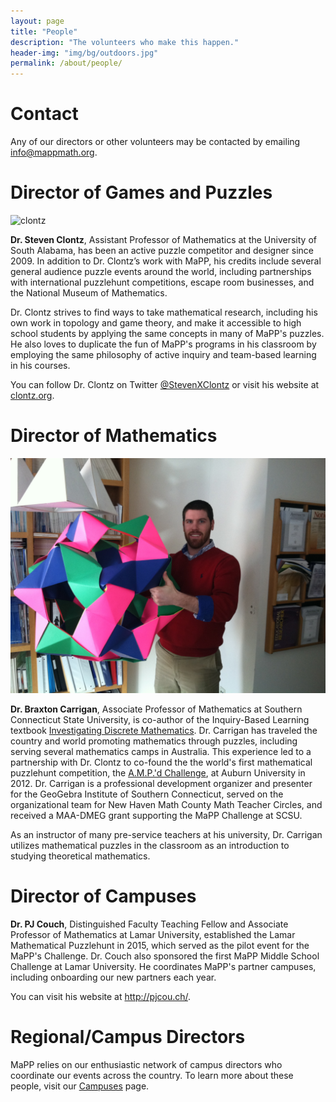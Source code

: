 ```yaml
---
layout: page
title: "People"
description: "The volunteers who make this happen."
header-img: "img/bg/outdoors.jpg"
permalink: /about/people/
---
```


# Contact

Any of our directors or other volunteers may be contacted by emailing
<info@mappmath.org>.


# Director of Games and Puzzles

![clontz](http://www.gravatar.com/avatar/2f9ecf8e56d48c8fd7adff7a8b5400bb?size=400)

**Dr. Steven Clontz**, Assistant Professor of Mathematics at the University of
South Alabama, has been an active puzzle competitor and designer since 2009. In
addition to Dr. Clontz’s work with MaPP, his credits include several general
audience puzzle events around the world, including partnerships with
international puzzlehunt competitions, escape room businesses,
and the National Museum of Mathematics.

Dr. Clontz strives to find ways to take mathematical research,
including his own work in topology and game theory, and make it accessible to
high school students by applying the same concepts in many of MaPP's puzzles.
He also loves to duplicate the fun of MaPP's programs in his classroom by
employing the same philosophy of active inquiry and team-based learning in his
courses.

You can follow Dr. Clontz on Twitter
[@StevenXClontz](http://twitter.com/StevenXClontz) or visit his website
at [clontz.org](http://clontz.org).


# Director of Mathematics

![Carrigan](/img/braxton-carrigan.jpg)

**Dr. Braxton Carrigan**, Associate Professor of Mathematics at
Southern Connecticut State University, is co-author of the 
Inquiry-Based Learning
textbook [Investigating Discrete Mathematics][ibl-textbook].
Dr. Carrigan has traveled the country and world promoting mathematics 
through  puzzles, including serving several mathematics camps in 
Australia. This experience led to a partnership with Dr. Clontz 
to co-found the the world's first mathematical puzzlehunt competition, 
the [A.M.P.'d Challenge][ampd], at Auburn University in 2012.
Dr. Carrigan is a professional development organizer and presenter for 
the GeoGebra Institute of Southern Connecticut, served on the 
organizational team for New Haven Math County Math Teacher Circles, 
and received a MAA-DMEG grant supporting the MaPP Challenge 
at SCSU. 

[ibl-textbook]: https://books.google.com/books/about/Investigating_Discrete_Mathematics.html?id=zpL9sgEACAAJ&hl=en
[ampd]: http://www.auburn.edu/cosam/departments/outreach/programs/AMPd/

As an instructor of many pre-service teachers at
his university, Dr. Carrigan utilizes mathematical puzzles in the classroom 
as an introduction to studying theoretical mathematics.


# Director of Campuses

**Dr. PJ Couch**,  Distinguished Faculty Teaching Fellow and 
Associate Professor of Mathematics at Lamar University,
established the Lamar Mathematical Puzzlehunt in 2015, which served as the
pilot event for the MaPP's Challenge. Dr. Couch also sponsored the
first MaPP Middle School Challenge at Lamar University. He coordinates
MaPP's partner campuses, including onboarding our new partners each year.

You can visit his website at <http://pjcou.ch/>.


# Regional/Campus Directors

MaPP relies on our enthusiastic network of campus directors who coordinate
our events across the country. To learn more about these people, visit our
[Campuses](/campuses/) page.
